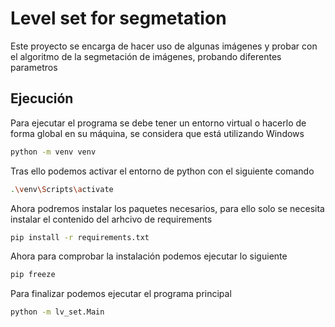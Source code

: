 # Level set for segmetation

Este proyecto se encarga de hacer uso de algunas imágenes y probar con el algoritmo de la segmetación de imágenes, probando diferentes parametros

## Ejecución

Para ejecutar el programa se debe tener un entorno virtual o hacerlo de forma global en su máquina, se considera que está utilizando Windows

```bash
python -m venv venv
```

Tras ello podemos activar el entorno de python con el siguiente comando

```bash
.\venv\Scripts\activate
```

Ahora podremos instalar los paquetes necesarios, para ello solo se necesita instalar el contenido del arhcivo de requirements

```bash
pip install -r requirements.txt
```

Ahora para comprobar la instalación podemos ejecutar lo siguiente

```bash
pip freeze
```

Para finalizar podemos ejecutar el programa principal

```bash
python -m lv_set.Main
```
